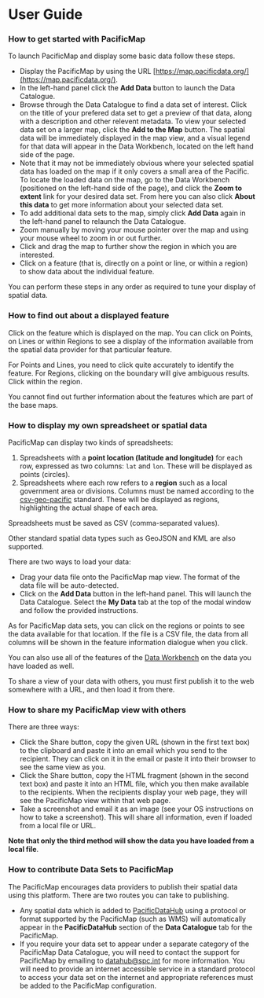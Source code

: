 # User Guide

### How to get started with PacificMap

To launch PacificMap and display some basic data follow these steps.

* Display the PacificMap by using the URL [https://map.pacificdata.org/](https://map.pacificdata.org/).
* In the left-hand panel click the **Add Data** button to launch the Data Catalogue.
* Browse through the Data Catalogue to find a data set of interest. Click on the title of your prefered data set to get a preview of that data, along with a description and other relevent metadata. To view your selected data set on a larger map, click the **Add to the Map** button. The spatial data will be immediately displayed in the map view, and a visual legend for that data will appear in the Data Workbench, located on the left hand side of the page.
* Note that it may not be immediately obvious where your selected spatial data has loaded on the map if it only covers a small area of the Pacific. To locate the loaded data on the map, go to the Data Workbench \(positioned on the left-hand side of the page\), and click the **Zoom to extent** link for your desired data set. From here you can also click **About this data** to get more information about your selected data set.
* To add additional data sets to the map, simply click **Add Data** again in the left-hand panel to relaunch the Data Catalogue.
* Zoom manually by moving your mouse pointer over the map and using your mouse wheel to zoom in or out further.
* Click and drag the map to further show the region in which you are interested.
* Click on a feature \(that is, directly on a point or line, or within a region\) to show data about the individual feature.

You can perform these steps in any order as required to tune your display of spatial data.

### How to find out about a displayed feature

Click on the feature which is displayed on the map. You can click on Points, on Lines or within Regions to see a display of the information available from the spatial data provider for that particular feature.

For Points and Lines, you need to click quite accurately to identify the feature. For Regions, clicking on the boundary will give ambiguous results. Click within the region.

You cannot find out further information about the features which are part of the base maps.

### How to display my own spreadsheet or spatial data

PacificMap can display two kinds of spreadsheets:

1. Spreadsheets with a **point location \(latitude and longitude\)** for each row, expressed as two columns: `lat` and `lon`. These will be displayed as points \(circles\).
2. Spreadsheets where each row refers to a **region** such as a local government area or divisions. Columns must be named according to the [csv-geo-pacific](https://github.com/PacificCommunity/csv-geo-pacific) standard. These will be displayed as regions, highlighting the actual shape of each area.

Spreadsheets must be saved as CSV \(comma-separated values\).

Other standard spatial data types such as GeoJSON and KML are also supported.

There are two ways to load your data:

* Drag your data file onto the PacificMap map view. The format of the data file will be auto-detected.
* Click on the **Add Data** button in the left-hand panel. This will launch the Data Catalogue. Select the **My Data** tab at the top of the modal window and follow the provided instructions.

As for PacificMap data sets, you can click on the regions or points to see the data available for that location. If the file is a CSV file, the data from all columns will be shown in the feature information dialogue when you click.

You can also use all of the features of the [Data Workbench](https://map.pacificdata.org/help/data-workbench.html) on the data you have loaded as well.

To share a view of your data with others, you must first publish it to the web somewhere with a URL, and then load it from there.

### How to share my PacificMap view with others

There are three ways:

* Click the Share button, copy the given URL \(shown in the first text box\) to the clipboard and paste it into an email which you send to the recipient. They can click on it in the email or paste it into their browser to see the same view as you.
* Click the Share button, copy the HTML fragment \(shown in the second text box\) and paste it into an HTML file, which you then make available to the recipients. When the recipients display your web page, they will see the PacificMap view within that web page.
* Take a screenshot and email it as an image \(see your OS instructions on how to take a screenshot\). This will share all information, even if loaded from a local file or URL.

**Note that only the third method will show the data you have loaded from a local file**.

### How to contribute Data Sets to PacificMap

The PacificMap encourages data providers to publish their spatial data using this platform. There are two routes you can take to publishing.

* Any spatial data which is added to [PacificDataHub](https://pacificdata.org/) using a protocol or format supported by the PacificMap \(such as WMS\) will automatically appear in the **PacificDataHub** section of the **Data Catalogue** tab for the PacificMap.
* If you require your data set to appear under a separate category of the PacificMap Data Catalogue, you will need to contact the support for PacificMap by emailing to [datahub@spc.int](mailto:datahub@spc.int) for more information. You will need to provide an internet accessible service in a standard protocol to access your data set on the internet and appropriate references must be added to the PacificMap configuration.

